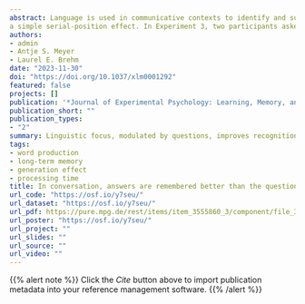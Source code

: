 ```yaml
---
abstract: Language is used in communicative contexts to identify and successfully transmit new information that should be later remembered. In three studies, we used question–answer pairs, a naturalistic device for focusing information, to examine how properties of conversations inform later item memory. In Experiment 1, participants viewed three pictures while listening to a recorded question–answer exchange between two people about the locations of two of the displayed pictures. In a memory recognition test conducted online a day later, participants recognized the names of pictures that served as answers more accurately than the names of pictures that appeared as questions. This suggests that this type of focus indeed boosts memory. In Experiment 2, participants listened to the same items embedded in declarative sentences. There was a reduced memory benefit for the second item, confirming the role of linguistic focus on later memory beyond
a simple serial-position effect. In Experiment 3, two participants asked and answered the same questions about objects in a dialogue. Here, answers continued to receive a memory benefit, and this focus effect was accentuated by language production such that information-seekers remembered the answers to their questions better than information-givers remembered the questions they had been asked. Combined, these studies show how people’s memory for conversation is modulated by the referential status of the items mentioned and by the speaker’s roles of the conversation participants.
authors:
- admin
- Antje S. Meyer
- Laurel E. Brehm
date: "2023-11-30"
doi: "https://doi.org/10.1037/xlm0001292"
featured: false
projects: []
publication: '*Journal of Experimental Psychology: Learning, Memory, and Cognition, 49*'
publication_short: ""
publication_types:
- "2"
summary: Linguistic focus, modulated by questions, improves recognition memory above and beyond serial position in one- and two-person experiments.
tags:
- word production
- long-term memory
- generation effect
- processing time
title: In conversation, answers are remembered better than the questions themselves
url_code: "https://osf.io/y7seu/"
url_dataset: "https://osf.io/y7seu/"
url_pdf: https://pure.mpg.de/rest/items/item_3555860_3/component/file_3558443/content
url_poster: "https://osf.io/y7seu/"
url_project: ""
url_slides: ""
url_source: ""
url_video: ""
---
```


{{% alert note %}}
Click the *Cite* button above to import publication metadata into your reference management software.
{{% /alert %}}

